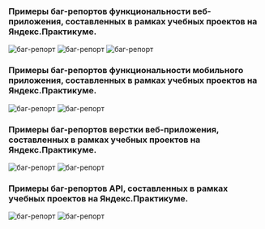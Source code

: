 ### Примеры баг-репортов функциональности веб-приложения, составленных в рамках учебных проектов на Яндекс.Практикуме. 

![баг-репорт](https://github.com/ShapovalovaEV/test/blob/main/bug_reports/bug_report%201.1.png)
![баг-репорт](https://github.com/ShapovalovaEV/test/blob/main/bug_reports/bug_report%201.2.png)
![баг-репорт](https://github.com/ShapovalovaEV/test/blob/main/bug_reports/bug_report%201.3.png)

<a name="a"> </a>
### Примеры баг-репортов функциональности мобильного приложения, составленных в рамках учебных проектов на Яндекс.Практикуме.

![баг-репорт](https://github.com/ShapovalovaEV/test/blob/main/bug_reports/bug_report%202.1.png)
![баг-репорт](https://github.com/ShapovalovaEV/test/blob/main/bug_reports/bug_report%202.2.png)

<a name="b"> </a>
### Примеры баг-репортов верстки веб-приложения, составленных в рамках учебных проектов на Яндекс.Практикуме.

![баг-репорт](https://github.com/ShapovalovaEV/test/blob/main/bug_reports/bug_report%203.1.png)
![баг-репорт](https://github.com/ShapovalovaEV/test/blob/main/bug_reports/bug_report%203.2.png)

<a name="c"> </a>
### Примеры баг-репортов API, составленных в рамках учебных проектов на Яндекс.Практикуме.

![баг-репорт](https://github.com/ShapovalovaEV/test/blob/main/bug_reports/bug_report%204.1.png)
![баг-репорт](https://github.com/ShapovalovaEV/test/blob/main/bug_reports/bug_report%204.2.png)
